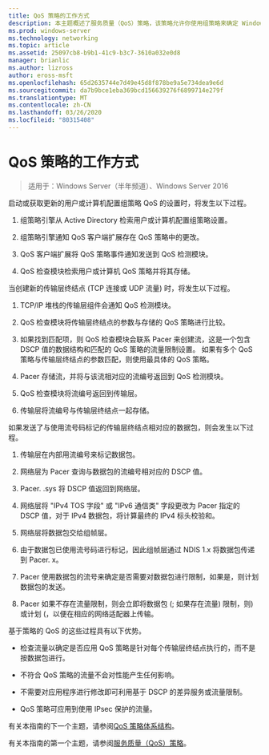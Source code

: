 ```yaml
---
title: QoS 策略的工作方式
description: 本主题概述了服务质量（QoS）策略，该策略允许你使用组策略来确定 Windows Server 2016 中特定应用程序和服务的网络流量带宽的优先级。
ms.prod: windows-server
ms.technology: networking
ms.topic: article
ms.assetid: 25097cb8-b9b1-41c9-b3c7-3610a032e0d8
manager: brianlic
ms.author: lizross
author: eross-msft
ms.openlocfilehash: 65d2635744e7d49e45d8f878be9a5e734dea9e6d
ms.sourcegitcommit: da7b9bce1eba369bcd156639276f6899714e279f
ms.translationtype: MT
ms.contentlocale: zh-CN
ms.lasthandoff: 03/26/2020
ms.locfileid: "80315408"
---
```

# <a name="how-qos-policy-works"></a>QoS 策略的工作方式

>适用于：Windows Server（半年频道）、Windows Server 2016

启动或获取更新的用户或计算机配置组策略 QoS 的设置时，将发生以下过程。

1. 组策略引擎从 Active Directory 检索用户或计算机配置组策略设置。

2. 组策略引擎通知 QoS 客户端扩展存在 QoS 策略中的更改。

3. QoS 客户端扩展将 QoS 策略事件通知发送到 QoS 检测模块。

4. QoS 检查模块检索用户或计算机 QoS 策略并将其存储。

当创建新的传输层终结点 \(TCP 连接或 UDP 流量\) 时，将发生以下过程。

1. TCP/IP 堆栈的传输层组件会通知 QoS 检测模块。

2. QoS 检查模块将传输层终结点的参数与存储的 QoS 策略进行比较。

3. 如果找到匹配项，则 QoS 检查模块会联系 Pacer 来创建流，这是一个包含 DSCP 值的数据结构和匹配的 QoS 策略的流量限制设置。 如果有多个 QoS 策略与传输层终结点的参数匹配，则使用最具体的 QoS 策略。

4. Pacer 存储流，并将与该流相对应的流编号返回到 QoS 检测模块。

5. QoS 检查模块将流编号返回到传输层。

6. 传输层将流编号与传输层终结点一起存储。

如果发送了与使用流号码标记的传输层终结点相对应的数据包，则会发生以下过程。

1. 传输层在内部用流编号来标记数据包。

2. 网络层为 Pacer 查询与数据包的流编号相对应的 DSCP 值。

3. Pacer. .sys 将 DSCP 值返回到网络层。

4. 网络层将 "IPv4 TOS 字段" 或 "IPv6 通信类" 字段更改为 Pacer 指定的 DSCP 值，对于 IPv4 数据包，将计算最终的 IPv4 标头校验和。

5. 网络层将数据包交给组帧层。

6. 由于数据包已使用流号码进行标记，因此组帧层通过 NDIS 1.x 将数据包传递到 Pacer. x。

7. Pacer 使用数据包的流号来确定是否需要对数据包进行限制，如果是，则计划数据包的发送。

8. Pacer 如果不存在流量限制，则会立即将数据包 \(; 如果存在流量\) 限制，则\) 或计划 \(，以便在相应的网络适配器上传输。

基于策略的 QoS 的这些过程具有以下优势。

- 检查流量以确定是否应用 QoS 策略是针对每个传输层终结点执行的，而不是按数据包进行。

- 不符合 QoS 策略的流量不会对性能产生任何影响。

- 不需要对应用程序进行修改即可利用基于 DSCP 的差异服务或流量限制。

- QoS 策略可应用到使用 IPsec 保护的流量。

有关本指南的下一个主题，请参阅[QoS 策略体系结构](qos-policy-architecture.md)。

有关本指南的第一个主题，请参阅[服务质量（QoS）策略](qos-policy-top.md)。
